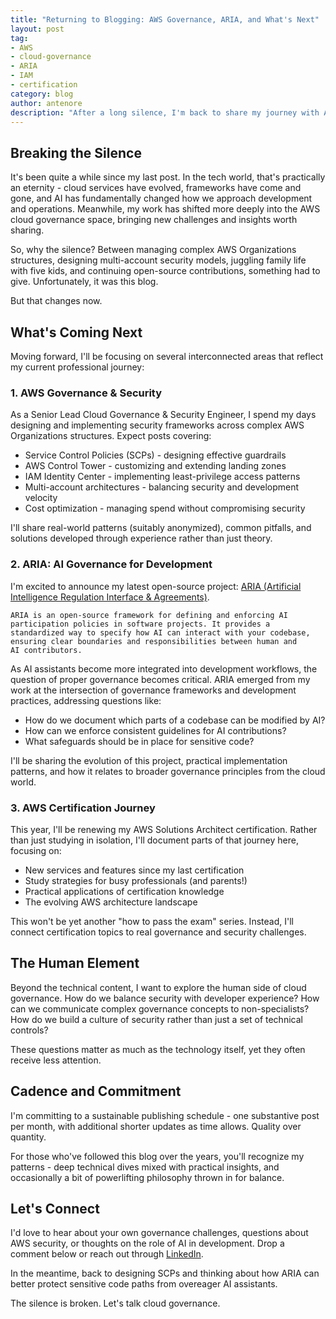 ```yaml
---
title: "Returning to Blogging: AWS Governance, ARIA, and What's Next"
layout: post
tag:
- AWS
- cloud-governance
- ARIA
- IAM
- certification
category: blog
author: antenore
description: "After a long silence, I'm back to share my journey with AWS governance, the ARIA project, and more"
---
```


## Breaking the Silence

It's been quite a while since my last post. In the tech world, that's practically an eternity - cloud services have evolved, frameworks have come and gone, and AI has fundamentally changed how we approach development and operations. Meanwhile, my work has shifted more deeply into the AWS cloud governance space, bringing new challenges and insights worth sharing.

So, why the silence? Between managing complex AWS Organizations structures, designing multi-account security models, juggling family life with five kids, and continuing open-source contributions, something had to give. Unfortunately, it was this blog.

But that changes now.

## What's Coming Next

Moving forward, I'll be focusing on several interconnected areas that reflect my current professional journey:

### 1. AWS Governance & Security

As a Senior Lead Cloud Governance & Security Engineer, I spend my days designing and implementing security frameworks across complex AWS Organizations structures. Expect posts covering:

- Service Control Policies (SCPs) - designing effective guardrails
- AWS Control Tower - customizing and extending landing zones
- IAM Identity Center - implementing least-privilege access patterns
- Multi-account architectures - balancing security and development velocity
- Cost optimization - managing spend without compromising security

I'll share real-world patterns (suitably anonymized), common pitfalls, and solutions developed through experience rather than just theory.

### 2. ARIA: AI Governance for Development

I'm excited to announce my latest open-source project: [ARIA (Artificial Intelligence Regulation Interface & Agreements)](https://github.com/antenore/ARIA).

```
ARIA is an open-source framework for defining and enforcing AI 
participation policies in software projects. It provides a 
standardized way to specify how AI can interact with your codebase, 
ensuring clear boundaries and responsibilities between human and 
AI contributors.
```

As AI assistants become more integrated into development workflows, the question of proper governance becomes critical. ARIA emerged from my work at the intersection of governance frameworks and development practices, addressing questions like:

- How do we document which parts of a codebase can be modified by AI?
- How can we enforce consistent guidelines for AI contributions?
- What safeguards should be in place for sensitive code?

I'll be sharing the evolution of this project, practical implementation patterns, and how it relates to broader governance principles from the cloud world.

### 3. AWS Certification Journey

This year, I'll be renewing my AWS Solutions Architect certification. Rather than just studying in isolation, I'll document parts of that journey here, focusing on:

- New services and features since my last certification
- Study strategies for busy professionals (and parents!)
- Practical applications of certification knowledge
- The evolving AWS architecture landscape

This won't be yet another "how to pass the exam" series. Instead, I'll connect certification topics to real governance and security challenges.

## The Human Element

Beyond the technical content, I want to explore the human side of cloud governance. How do we balance security with developer experience? How can we communicate complex governance concepts to non-specialists? How do we build a culture of security rather than just a set of technical controls?

These questions matter as much as the technology itself, yet they often receive less attention.

## Cadence and Commitment

I'm committing to a sustainable publishing schedule - one substantive post per month, with additional shorter updates as time allows. Quality over quantity.

For those who've followed this blog over the years, you'll recognize my patterns - deep technical dives mixed with practical insights, and occasionally a bit of powerlifting philosophy thrown in for balance.

## Let's Connect

I'd love to hear about your own governance challenges, questions about AWS security, or thoughts on the role of AI in development. Drop a comment below or reach out through [LinkedIn](https://www.linkedin.com/in/antenore/).

In the meantime, back to designing SCPs and thinking about how ARIA can better protect sensitive code paths from overeager AI assistants.

The silence is broken. Let's talk cloud governance.